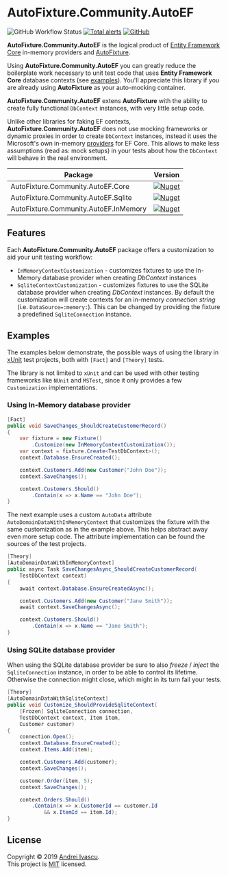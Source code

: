 # AutoFixture.Community.AutoEF

![GitHub Workflow Status](https://img.shields.io/github/workflow/status/aivascu/AutoFixture.Community.AutoEF/continuous?logo=github&style=flat-square)
[![Total alerts](https://img.shields.io/lgtm/alerts/g/aivascu/AutoFixture.Community.AutoEF.svg?logo=lgtm&logoWidth=18&style=flat-square)](https://lgtm.com/projects/g/aivascu/AutoFixture.Community.AutoEF/alerts/)
[![GitHub](https://img.shields.io/github/license/aivascu/AutoFixture.Community.AutoEF?logo=MIT&style=flat-square)](https://licenses.nuget.org/MIT)

**AutoFixture.Community.AutoEF** is the logical product of [Entity Framework Core](https://docs.microsoft.com/en-us/ef/core/) in-memory providers and [AutoFixture](https://github.com/AutoFixture/AutoFixture).

Using **AutoFixture.Community.AutoEF** you can greatly reduce the boilerplate work necessary to unit test code that uses **Entity Framework Core** database contexts (see [examples](#examples)). You'll appreciate this library if you are already using **AutoFixture** as your auto-mocking container.

**AutoFixture.Community.AutoEF** extens **AutoFixture** with the ability to create fully functional `DbContext` instances, with very little setup code.

Unlike other libraries for faking EF contexts, **AutoFixture.Community.AutoEF** does not use mocking frameworks or dynamic proxies in order to create `DbContext` instances, instead it uses the Microsoft's own in-memory [providers](https://docs.microsoft.com/en-us/ef/core/miscellaneous/testing/) for EF Core. This allows to make less assumptions (read as: mock setups) in your tests about how the `DbContext` will behave in the real environment.

|Package|Version|
|-------|-------|
|AutoFixture.Community.AutoEF.Core|[![Nuget](https://img.shields.io/nuget/v/AutoFixture.Community.AutoEF.Core?logo=nuget&style=flat-square)](https://www.nuget.org/packages/AutoFixture.Community.AutoEF.Core/)|
|AutoFixture.Community.AutoEF.Sqlite|[![Nuget](https://img.shields.io/nuget/v/AutoFixture.Community.AutoEF.Sqlite?logo=nuget&style=flat-square)](https://www.nuget.org/packages/AutoFixture.Community.AutoEF.Sqlite/)|
|AutoFixture.Community.AutoEF.InMemory|[![Nuget](https://img.shields.io/nuget/v/AutoFixture.Community.AutoEF.InMemory?logo=nuget&style=flat-square)](https://www.nuget.org/packages/AutoFixture.Community.AutoEF.InMemory/)|
## Features

Each **AutoFixture.Community.AutoEF** package offers a customization to aid your unit testing workflow:

- `InMemoryContextCustomization` - customizes fixtures to use the In-Memory database provider when creating *DbContext* instances
- `SqliteContextCustomization` - customizes fixtures to use the SQLite database provider when creating *DbContext* instances.
By default the customization will create contexts for an in-memory *connection string* (i.e. `DataSource=:memory:`). This can be changed by providing the fixture a predefined `SqliteConnection` instance.

## Examples

The examples below demonstrate, the possible ways of using the library in [xUnit](https://github.com/xunit/xunit) test projects, both with `[Fact]` and `[Theory]` tests.

The library is not limited to `xUnit` and can be used with other testing frameworks like `NUnit` and `MSTest`, since it only provides a few `Customization` implementations.

### Using In-Memory database provider

```csharp
[Fact]
public void SaveChanges_ShouldCreateCustomerRecord()
{
    var fixture = new Fixture()
        .Customize(new InMemoryContextCustomization());
    var context = fixture.Create<TestDbContext>();
    context.Database.EnsureCreated();

    context.Customers.Add(new Customer("John Doe"));
    context.SaveChanges();

    context.Customers.Should()
        .Contain(x => x.Name == "John Doe");
}
```

The next example uses a custom `AutoData` attribute `AutoDomainDataWithInMemoryContext` that customizes the fixture with the same customization as in the example above. This helps abstract away even more setup code. The attribute implementation can be found the sources of the test projects.

```csharp
[Theory]
[AutoDomainDataWithInMemoryContext]
public async Task SaveChangesAsync_ShouldCreateCustomerRecord(
    TestDbContext context)
{
    await context.Database.EnsureCreatedAsync();

    context.Customers.Add(new Customer("Jane Smith"));
    await context.SaveChangesAsync();

    context.Customers.Should()
        .Contain(x => x.Name == "Jane Smith");
}
```

### Using SQLite database provider

When using the SQLite database provider be sure to also *freeze* / *inject* the `SqliteConnection` instance, in order to be able to control its lifetime.
Otherwise the connection might close, which might in its turn fail your tests.

```csharp
[Theory]
[AutoDomainDataWithSqliteContext]
public void Customize_ShouldProvideSqliteContext(
    [Frozen] SqliteConnection connection,
    TestDbContext context, Item item,
    Customer customer)
{
    connection.Open();
    context.Database.EnsureCreated();
    context.Items.Add(item);

    context.Customers.Add(customer);
    context.SaveChanges();

    customer.Order(item, 5);
    context.SaveChanges();

    context.Orders.Should()
        .Contain(x => x.CustomerId == customer.Id 
            && x.ItemId == item.Id);
}
```

## License

Copyright &copy; 2019 [Andrei Ivascu](https://github.com/aivascu).<br/>
This project is [MIT](https://github.com/aivascu/AutoFixture.Community.AutoEF/blob/master/LICENSE) licensed.